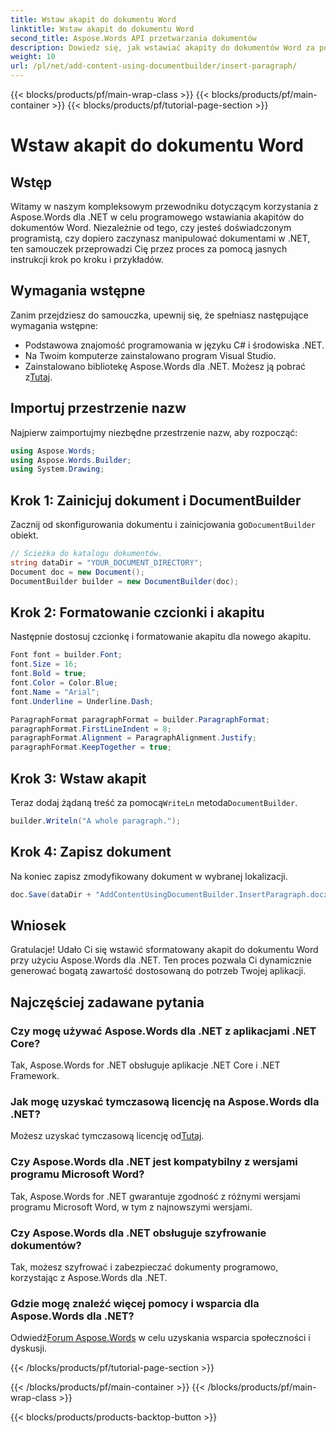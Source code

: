 ```yaml
---
title: Wstaw akapit do dokumentu Word
linktitle: Wstaw akapit do dokumentu Word
second_title: Aspose.Words API przetwarzania dokumentów
description: Dowiedz się, jak wstawiać akapity do dokumentów Word za pomocą Aspose.Words dla .NET. Skorzystaj z naszego szczegółowego samouczka, aby płynnie manipulować dokumentami.
weight: 10
url: /pl/net/add-content-using-documentbuilder/insert-paragraph/
---
```


{{< blocks/products/pf/main-wrap-class >}}
{{< blocks/products/pf/main-container >}}
{{< blocks/products/pf/tutorial-page-section >}}

# Wstaw akapit do dokumentu Word

## Wstęp

Witamy w naszym kompleksowym przewodniku dotyczącym korzystania z Aspose.Words dla .NET w celu programowego wstawiania akapitów do dokumentów Word. Niezależnie od tego, czy jesteś doświadczonym programistą, czy dopiero zaczynasz manipulować dokumentami w .NET, ten samouczek przeprowadzi Cię przez proces za pomocą jasnych instrukcji krok po kroku i przykładów.

## Wymagania wstępne

Zanim przejdziesz do samouczka, upewnij się, że spełniasz następujące wymagania wstępne:
- Podstawowa znajomość programowania w języku C# i środowiska .NET.
- Na Twoim komputerze zainstalowano program Visual Studio.
-  Zainstalowano bibliotekę Aspose.Words dla .NET. Możesz ją pobrać z[Tutaj](https://releases.aspose.com/words/net/).

## Importuj przestrzenie nazw

Najpierw zaimportujmy niezbędne przestrzenie nazw, aby rozpocząć:
```csharp
using Aspose.Words;
using Aspose.Words.Builder;
using System.Drawing;
```

## Krok 1: Zainicjuj dokument i DocumentBuilder

 Zacznij od skonfigurowania dokumentu i zainicjowania go`DocumentBuilder` obiekt.
```csharp
// Ścieżka do katalogu dokumentów.
string dataDir = "YOUR_DOCUMENT_DIRECTORY";
Document doc = new Document();
DocumentBuilder builder = new DocumentBuilder(doc);
```

## Krok 2: Formatowanie czcionki i akapitu

Następnie dostosuj czcionkę i formatowanie akapitu dla nowego akapitu.
```csharp
Font font = builder.Font;
font.Size = 16;
font.Bold = true;
font.Color = Color.Blue;
font.Name = "Arial";
font.Underline = Underline.Dash;

ParagraphFormat paragraphFormat = builder.ParagraphFormat;
paragraphFormat.FirstLineIndent = 8;
paragraphFormat.Alignment = ParagraphAlignment.Justify;
paragraphFormat.KeepTogether = true;
```

## Krok 3: Wstaw akapit

 Teraz dodaj żądaną treść za pomocą`WriteLn` metoda`DocumentBuilder`.
```csharp
builder.Writeln("A whole paragraph.");
```

## Krok 4: Zapisz dokument

Na koniec zapisz zmodyfikowany dokument w wybranej lokalizacji.
```csharp
doc.Save(dataDir + "AddContentUsingDocumentBuilder.InsertParagraph.docx");
```

## Wniosek

Gratulacje! Udało Ci się wstawić sformatowany akapit do dokumentu Word przy użyciu Aspose.Words dla .NET. Ten proces pozwala Ci dynamicznie generować bogatą zawartość dostosowaną do potrzeb Twojej aplikacji.

## Najczęściej zadawane pytania

### Czy mogę używać Aspose.Words dla .NET z aplikacjami .NET Core?
Tak, Aspose.Words for .NET obsługuje aplikacje .NET Core i .NET Framework.

### Jak mogę uzyskać tymczasową licencję na Aspose.Words dla .NET?
 Możesz uzyskać tymczasową licencję od[Tutaj](https://purchase.aspose.com/temporary-license/).

### Czy Aspose.Words dla .NET jest kompatybilny z wersjami programu Microsoft Word?
Tak, Aspose.Words for .NET gwarantuje zgodność z różnymi wersjami programu Microsoft Word, w tym z najnowszymi wersjami.

### Czy Aspose.Words dla .NET obsługuje szyfrowanie dokumentów?
Tak, możesz szyfrować i zabezpieczać dokumenty programowo, korzystając z Aspose.Words dla .NET.

### Gdzie mogę znaleźć więcej pomocy i wsparcia dla Aspose.Words dla .NET?
 Odwiedź[Forum Aspose.Words](https://forum.aspose.com/c/words/8) w celu uzyskania wsparcia społeczności i dyskusji.

{{< /blocks/products/pf/tutorial-page-section >}}

{{< /blocks/products/pf/main-container >}}
{{< /blocks/products/pf/main-wrap-class >}}

{{< blocks/products/products-backtop-button >}}
